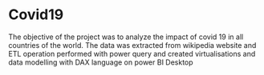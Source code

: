 # Covid19
The objective of the project was to analyze the impact of covid 19 in all countries of the world. The data was extracted from wikipedia website and ETL operation performed with power query and created virtualisations and data modelling with DAX language on power BI Desktop
